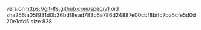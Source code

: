 version https://git-lfs.github.com/spec/v1
oid sha256:a05f931d0b36bdf8ead783c6a786d24887e00cbf8bffc7ba5cfe5d0d20e1cfd5
size 838
